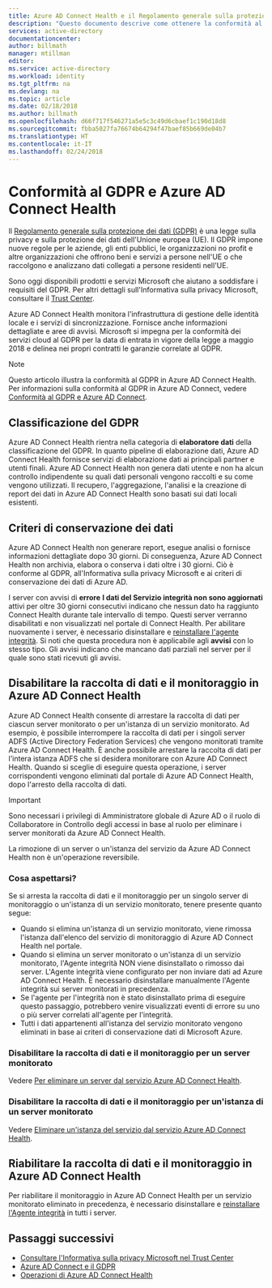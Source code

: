 ```yaml
---
title: Azure AD Connect Health e il Regolamento generale sulla protezione dei dati | Microsoft Docs
description: "Questo documento descrive come ottenere la conformità al GDPR con Azure AD Connect."
services: active-directory
documentationcenter: 
author: billmath
manager: mtillman
editor: 
ms.service: active-directory
ms.workload: identity
ms.tgt_pltfrm: na
ms.devlang: na
ms.topic: article
ms.date: 02/18/2018
ms.author: billmath
ms.openlocfilehash: d66f717f546271a5e5c3c49d6cbaef1c190d18d8
ms.sourcegitcommit: fbba5027fa76674b64294f47baef85b669de04b7
ms.translationtype: HT
ms.contentlocale: it-IT
ms.lasthandoff: 02/24/2018
---
```

# <a name="gdpr-compliance-and-azure-ad-connect-health"></a>Conformità al GDPR e Azure AD Connect Health 

Il [Regolamento generale sulla protezione dei dati (GDPR)](http://ec.europa.eu/justice/data-protection/reform/index_en.htm) è una legge sulla privacy e sulla protezione dei dati dell'Unione europea (UE). Il GDPR impone nuove regole per le aziende, gli enti pubblici, le organizzazioni no profit e altre organizzazioni che offrono beni e servizi a persone nell'UE o che raccolgono e analizzano dati collegati a persone residenti nell'UE. 

Sono oggi disponibili prodotti e servizi Microsoft che aiutano a soddisfare i requisiti del GDPR. Per altri dettagli sull'Informativa sulla privacy Microsoft, consultare il [Trust Center](https://www.microsoft.com/trustcenter).

Azure AD Connect Health monitora l'infrastruttura di gestione delle identità locale e i servizi di sincronizzazione. Fornisce anche informazioni dettagliate e aree di avvisi. Microsoft si impegna per la conformità dei servizi cloud al GDPR per la data di entrata in vigore della legge a maggio 2018 e delinea nei propri contratti le garanzie correlate al GDPR. 

>[!NOTE] 
> Questo articolo illustra la conformità al GDPR in Azure AD Connect Health. Per informazioni sulla conformità al GDPR in Azure AD Connect, vedere [Conformità al GDPR e Azure AD Connect](../../active-directory/connect/active-directory-aadconnect-gdpr.md).

## <a name="gdpr-classification"></a>Classificazione del GDPR
Azure AD Connect Health rientra nella categoria di **elaboratore dati** della classificazione del GDPR. In quanto pipeline di elaborazione dati, Azure AD Connect Health fornisce servizi di elaborazione dati ai principali partner e utenti finali. Azure AD Connect Health non genera dati utente e non ha alcun controllo indipendente su quali dati personali vengono raccolti e su come vengono utilizzati. Il recupero, l'aggregazione, l'analisi e la creazione di report dei dati in Azure AD Connect Health sono basati sui dati locali esistenti. 

## <a name="data-retention-policy"></a>Criteri di conservazione dei dati
Azure AD Connect Health non generare report, esegue analisi o fornisce informazioni dettagliate dopo 30 giorni. Di conseguenza, Azure AD Connect Health non archivia, elabora o conserva i dati oltre i 30 giorni. Ciò è conforme al GDPR, all'Informativa sulla privacy Microsoft e ai criteri di conservazione dei dati di Azure AD. 

I server con avvisi di **errore** **I dati del Servizio integrità non sono aggiornati** attivi per oltre 30 giorni consecutivi indicano che nessun dato ha raggiunto Connect Health durante tale intervallo di tempo. Questi server verranno disabilitati e non visualizzati nel portale di Connect Health. Per abilitare nuovamente i server, è necessario disinstallare e [reinstallare l'agente integrità](active-directory-aadconnect-health-agent-install.md). Si noti che questa procedura non è applicabile agli **avvisi** con lo stesso tipo. Gli avvisi indicano che mancano dati parziali nel server per il quale sono stati ricevuti gli avvisi. 
 
## <a name="disable-data-collection-and-monitoring-in-azure-ad-connect-health"></a>Disabilitare la raccolta di dati e il monitoraggio in Azure AD Connect Health
Azure AD Connect Health consente di arrestare la raccolta di dati per ciascun server monitorato o per un'istanza di un servizio monitorato. Ad esempio, è possibile interrompere la raccolta di dati per i singoli server ADFS (Active Directory Federation Services) che vengono monitorati tramite Azure AD Connect Health. È anche possibile arrestare la raccolta di dati per l'intera istanza ADFS che si desidera monitorare con Azure AD Connect Health. Quando si sceglie di eseguire questa operazione, i server corrispondenti vengono eliminati dal portale di Azure AD Connect Health, dopo l'arresto della raccolta di dati. 

>[!IMPORTANT]
> Sono necessari i privilegi di Amministratore globale di Azure AD o il ruolo di Collaboratore in Controllo degli accessi in base al ruolo per eliminare i server monitorati da Azure AD Connect Health.
>
> La rimozione di un server o un'istanza del servizio da Azure AD Connect Health non è un'operazione reversibile. 

### <a name="what-to-expect"></a>Cosa aspettarsi?
Se si arresta la raccolta di dati e il monitoraggio per un singolo server di monitoraggio o un'istanza di un servizio monitorato, tenere presente quanto segue:

- Quando si elimina un'istanza di un servizio monitorato, viene rimossa l'istanza dall'elenco del servizio di monitoraggio di Azure AD Connect Health nel portale. 
- Quando si elimina un server monitorato o un'istanza di un servizio monitorato, l'Agente integrità NON viene disinstallato o rimosso dai server. L'Agente integrità viene configurato per non inviare dati ad Azure AD Connect Health. È necessario disinstallare manualmente l'Agente integrità sui server monitorati in precedenza.
- Se l'agente per l'integrità non è stato disinstallato prima di eseguire questo passaggio, potrebbero venire visualizzati eventi di errore su uno o più server correlati all'agente per l'integrità.
- Tutti i dati appartenenti all'istanza del servizio monitorato vengono eliminati in base ai criteri di conservazione dati di Microsoft Azure.

### <a name="disable-data-collection-and-monitoring-for-a-monitored-server"></a>Disabilitare la raccolta di dati e il monitoraggio per un server monitorato
Vedere [Per eliminare un server dal servizio Azure AD Connect Health](active-directory-aadconnect-health-operations.md#delete-a-server-from-the-azure-ad-connect-health-service).

### <a name="disable-data-collection-and-monitoring-for-an-instance-of-a-monitored-service"></a>Disabilitare la raccolta di dati e il monitoraggio per un'istanza di un server monitorato
Vedere [Eliminare un'istanza del servizio dal servizio Azure AD Connect Health](active-directory-aadconnect-health-operations.md#delete-a-service-instance-from-azure-ad-connect-health-service).


## <a name="re-enable-data-collection-and-monitoring-in-azure-ad-connect-health"></a>Riabilitare la raccolta di dati e il monitoraggio in Azure AD Connect Health
Per riabilitare il monitoraggio in Azure AD Connect Health per un servizio monitorato eliminato in precedenza, è necessario disinstallare e [reinstallare l'Agente integrità](active-directory-aadconnect-health-agent-install.md) in tutti i server.


## <a name="next-steps"></a>Passaggi successivi
* [Consultare l'Informativa sulla privacy Microsoft nel Trust Center](https://www.microsoft.com/trustcenter)
* [Azure AD Connect e il GDPR](../../active-directory/connect/active-directory-aadconnect-gdpr.md)
* [Operazioni di Azure AD Connect Health](active-directory-aadconnect-health-operations.md)
